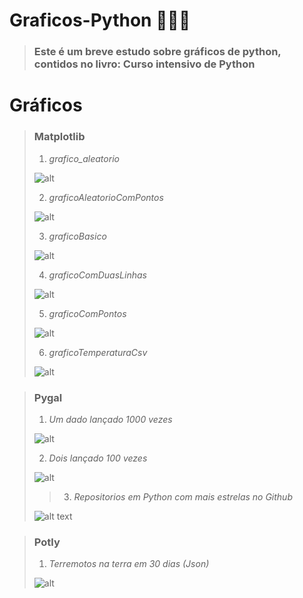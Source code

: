# Graficos-Python 🐍🐍🐍

> ### Este é um breve estudo sobre gráficos de python, contidos no livro: **Curso intensivo de Python**


# Gráficos 


> ### **Matplotlib**
> 1. _grafico_aleatorio_
> 
> ![alt](images/matplot/grafico_aleatorio.png)
> 
> 2. _graficoAleatorioComPontos_ 
> 
> ![alt](images/matplot/graficoAleatorioComPontos.png)
> 
> 3. _graficoBasico_ 
> 
> ![alt](images/matplot/graficoBasico.png)
> 
> 4. _graficoComDuasLinhas_ 
> 
> ![alt](images/matplot/graficoComDuasLinhas.png)
> 
> 5. _graficoComPontos_ 
> 
> ![alt](images/matplot/graficoComPontos.png)
> 
> 6. _graficoTemperaturaCsv_ 
> 
> ![alt](images/matplot/graficoTemperaturaCsv.png)

> ### **Pygal**
> 1. _Um dado lançado 1000 vezes_ 
> 
> ![alt](images/pygal/one_dice_1000_times.png)
> 
> 2. _Dois lançado 100 vezes_ 
> 
> ![alt](images/pygal/dual_dice_100_times.png)
> 
> > 3. _Repositorios em Python com mais estrelas no Github_ 
> 
> ![alt text](images/pygal/python_repos.svg?sanitize=true)

> ### **Potly**
> 1. _Terremotos na terra em 30 dias (Json)_ 
> 
> ![alt](images/potly/newplot.png)